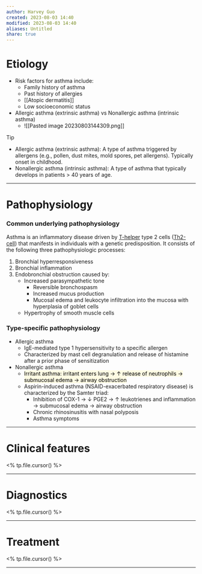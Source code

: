 ```yaml
---
author: Harvey Guo
created: 2023-08-03 14:40
modified: 2023-08-03 14:40
aliases: Untitled
share: true
---
```

# Etiology
- Risk factors for asthma include:
    - Family history of asthma
    - Past history of allergies
    - [[Atopic dermatitis]]
    - Low socioeconomic status
- Allergic asthma (extrinsic asthma) vs Nonallergic asthma (intrinsic asthma)
	-  ![[Pasted image 20230803144309.png]]
>[!tip] 
> - Allergic asthma (extrinsic asthma): A type of asthma triggered by allergens (e.g., pollen, dust mites, mold spores, pet allergens). Typically onset in childhood.
> - Nonallergic asthma (intrinsic asthma): A type of asthma that typically develops in patients > 40 years of age.

---
# Pathophysiology
### Common underlying pathophysiology
Asthma is an inflammatory disease driven by [T-helper](https://next.amboss.com/us/article/x50Emg#Z6a2460ca0dfc90387c336ab076439b5c) type 2 cells ([Th2-cell](https://next.amboss.com/us/article/x50Emg#Z59080180352611810fa453a84c8c48cd)) that manifests in individuals with a genetic predisposition. It consists of the following three pathophysiologic processes:

1. Bronchial hyperresponsiveness
2. Bronchial inflammation
3. Endobronchial obstruction caused by:
	- Increased parasympathetic tone
		- Reversible bronchospasm
		- Increased mucus production
		- Mucosal edema and leukocyte infiltration into the mucosa with hyperplasia of goblet cells
	- Hypertrophy of smooth muscle cells
### Type-specific pathophysiology
- Allergic asthma
	- IgE-mediated type 1 hypersensitivity to a specific allergen
	- Characterized by mast cell degranulation and release of histamine after a prior phase of sensitization
- Nonallergic asthma
	- <mark style="background: #FFF3A34A;">Irritant asthma: irritant enters lung → ↑ release of neutrophils → submucosal edema → airway obstruction</mark>
	- Aspirin-induced asthma (NSAID-exacerbated respiratory disease) is characterized by the Samter triad:
		- Inhibition of COX-1 → ↓ PGE2  → ↑ leukotrienes and inflammation → submucosal edema → airway obstruction
		- Chronic rhinosinusitis with nasal polyposis
		- Asthma symptoms

---
# Clinical features
<% tp.file.cursor() %>

---
# Diagnostics
<% tp.file.cursor() %>

---
# Treatment
<% tp.file.cursor() %>

---
